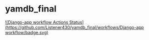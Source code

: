 # yamdb_final
[![Django-app workflow Actions Status](https://github.com/Listener430/yamdb_final/workflows/Django-app workflow/badge.svg)](https://github.com/Listener430/yamdb_final/actions)
